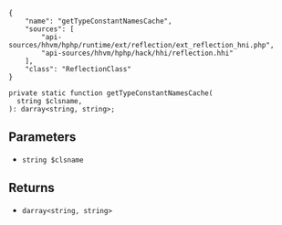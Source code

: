 ``` yamlmeta
{
    "name": "getTypeConstantNamesCache",
    "sources": [
        "api-sources/hhvm/hphp/runtime/ext/reflection/ext_reflection_hni.php",
        "api-sources/hhvm/hphp/hack/hhi/reflection.hhi"
    ],
    "class": "ReflectionClass"
}
```




``` Hack
private static function getTypeConstantNamesCache(
  string $clsname,
): darray<string, string>;
```




## Parameters




+ ` string $clsname `




## Returns




* ` darray<string, string> `
<!-- HHAPIDOC -->

